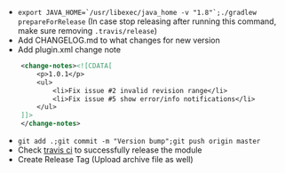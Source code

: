 * ``export JAVA_HOME=`/usr/libexec/java_home -v "1.8"`;./gradlew prepareForRelease`` (In case stop releasing after running this command, make sure removing `.travis/release`)
* Add CHANGELOG.md to what changes for new version
* Add plugin.xml change note
```xml
    <change-notes><![CDATA[
        <p>1.0.1</p>
        <ul>
            <li>Fix issue #2 invalid revision range</li>
            <li>Fix issue #5 show error/info notifications</li>
        </ul>
    ]]>
    </change-notes>
```
* `git add .;git commit -m "Version bump";git push origin master`
* Check [travis ci](https://travis-ci.org/shiraji/emoji) to successfully release the module
* Create Release Tag (Upload archive file as well)

